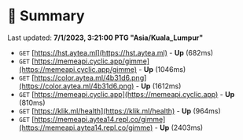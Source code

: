 # 📖 Summary
Last updated: **7/1/2023, 3:21:00 PTG "Asia/Kuala_Lumpur"**

- `GET` [https://hst.aytea.ml](https://hst.aytea.ml) - **Up** (682ms)
- `GET` [https://memeapi.cyclic.app/gimme](https://memeapi.cyclic.app/gimme) - **Up** (1046ms)
- `GET` [https://color.aytea.ml/4b31d6.png](https://color.aytea.ml/4b31d6.png) - **Up** (1612ms)
- `GET` [https://memeapi.cyclic.app](https://memeapi.cyclic.app) - **Up** (810ms)
- `GET` [https://klik.ml/health](https://klik.ml/health) - **Up** (964ms)
- `GET` [https://memeapi.aytea14.repl.co/gimme](https://memeapi.aytea14.repl.co/gimme) - **Up** (2403ms)
